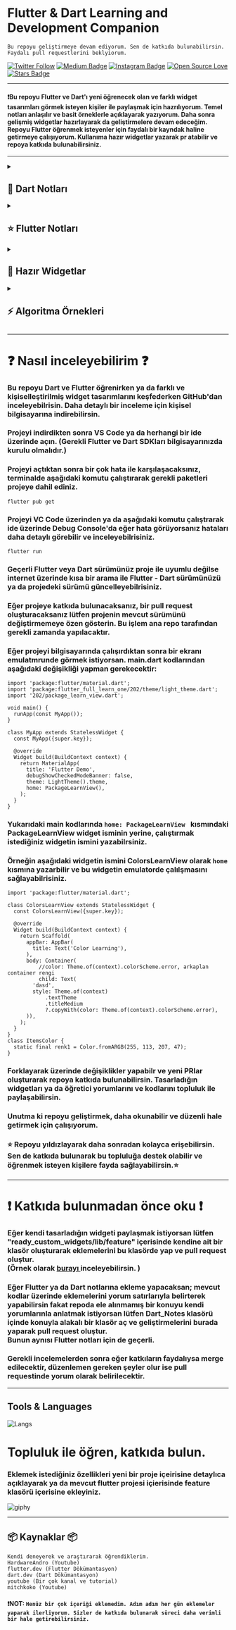 # Flutter & Dart Learning and Development Companion
`Bu repoyu geliştirmeye devam ediyorum. Sen de katkıda bulunabilirsin. Faydalı pull requestlerini beklyiorum.`


[![Twitter Follow](https://img.shields.io/twitter/follow/misteranmol?label=ozcanbayram0)](https://x.com/ozcanbayram0)
[![Medium Badge](https://img.shields.io/badge/-medium(@ozcan)-0f9058?style=flat-square&labelColor=000000&logo=Medium&link=https://medium.com/@ozzcanbayram/)](https://medium.com/@ozzcanbayram)
[![Instagram Badge](https://img.shields.io/badge/-ozcan0-blue?style=flat-square&logo=instagram&logoColor=white&link=https://www.instagram.com/ozcan0/)](https://www.instagram.com/ozcan0)
[![Open Source Love](https://badges.frapsoft.com/os/v1/open-source.svg?v=102)](https://github.com/ellerbrock/open-source-badge/)
<a href="https://github.com/ozcanbayram/Flutter-Dart-Helper/stargazers"><img src="https://img.shields.io/github/stars/ozcanbayram/Flutter-Dart-Helper" alt="Stars Badge"/></a>

<hr>

#### ❗Bu repoyu Flutter ve Dart'ı yeni öğrenecek olan ve farklı widget tasarımları görmek isteyen kişiler ile paylaşmak için hazrılıyorum. Temel notları anlaşılır ve basit örneklerle açıklayarak yazıyorum. Daha sonra gelişmiş widgetlar hazırlayarak da geliştirmelere devam edeceğim. Repoyu Flutter öğrenmek isteyenler için faydalı bir kayndak haline getirmeye çalışıyorum. Kullanıma hazır widgetlar yazarak pr atabilir ve repoya katkıda bulunabilirsiniz.


<hr>

<details>
<summary> <h2> 💎 Dart Notları </h2> </summary>
  
### 👉 Tüm Dart notları için <a href="https://github.com/ozcanbayram/Flutter-Dart-Learning-Notes/tree/master/Dart_Notes"> Tıkla </a> 
### 👉 Algoritma soruları ve çözümleri için <a href="https://github.com/ozcanbayram/Flutter-Dart-Learning-Notes/tree/master/Dart_Notes/algorithm_questions"> Tıkla </a> 
### 👉 Temel Başlangıc için <a href="https://github.com/ozcanbayram/Flutter-Dart-Learning-Notes/tree/master/Dart_Notes/lesson1"> Tıkla </a> 
### 👉 if-else için <a href="https://github.com/ozcanbayram/Flutter-Dart-Learning-Notes/blob/master/Dart_Notes/lesson2/conditial.dart"> Tıkla </a> 
### 👉 Operatörler için <a href="https://github.com/ozcanbayram/Flutter-Dart-Learning-Notes/blob/master/Dart_Notes/lesson2/operators.dart"> Tıkla </a> 
### 👉 Switch-Case için <a href="https://github.com/ozcanbayram/Flutter-Dart-Learning-Notes/blob/master/Dart_Notes/lesson2/switch.dart"> Tıkla </a> 
### 👉 Listeler için <a href="https://github.com/ozcanbayram/Flutter-Dart-Learning-Notes/blob/master/Dart_Notes/lesson3/list.dart"> Tıkla </a> 
### 👉 Map için <a href="https://github.com/ozcanbayram/Flutter-Dart-Learning-Notes/blob/master/Dart_Notes/lesson3/map.dart"> Tıkla </a> 
### 👉 Methotlar (Fonksiyonlar) için <a href="https://github.com/ozcanbayram/Flutter-Dart-Learning-Notes/blob/master/Dart_Notes/lesson3/methods.dart"> Tıkla </a> 
### 👉 Sınıf yapıları (class, extends, implements...) ve detayları için <a href="https://github.com/ozcanbayram/Flutter-Dart-Learning-Notes/tree/master/Dart_Notes/lesson4"> Tıkla </a> 
### 👉 Extension için <a href="https://github.com/ozcanbayram/Flutter-Dart-Learning-Notes/blob/master/Dart_Notes/lesson4/extension.dart"> Tıkla </a> 
### 👉 Enum yapısı için <a href="https://github.com/ozcanbayram/Flutter-Dart-Learning-Notes/blob/master/Dart_Notes/lesson4/enums.dart"> Tıkla </a> 
### 👉 Gelişmiş Sınıf Yapısı için <a href="https://github.com/ozcanbayram/Flutter-Dart-Notes-Widgets/blob/master/Dart_Notes/lesson5/class_advance.dart"> Tıkla </a> 
### 👉 Custom Operator Yazmak için <a href="https://github.com/ozcanbayram/Flutter-Dart-Notes-Widgets/blob/master/Dart_Notes/lesson5/class_advance.dart"> Tıkla </a> 
### 👉 Mixin için <a href="https://github.com/ozcanbayram/Flutter-Dart-Notes-Widgets/blob/master/Dart_Notes/lesson5/class_advance.dart"> Tıkla </a> 
### 👉 Singleton için <a href="https://github.com/ozcanbayram/Flutter-Dart-Notes-Widgets/blob/master/Dart_Notes/lesson5/class_singleton.dart"> Tıkla </a> 
### 👉 Factory Constructor için <a href="https://github.com/ozcanbayram/Flutter-Dart-Notes-Widgets/blob/master/Dart_Notes/lesson5/class_singleton.dart"> Tıkla </a> 
### 👉 Eager Singleton için <a href="https://github.com/ozcanbayram/Flutter-Dart-Notes-Widgets/blob/master/Dart_Notes/lesson5/model/product_config_model.dart"> Tıkla </a> 
### 👉 Lazy Singleton için <a href="https://github.com/ozcanbayram/Flutter-Dart-Notes-Widgets/blob/master/Dart_Notes/lesson5/model/product_config_model.dart"> Tıkla </a> 
### 👉 Any - where - contains örnekleri için <a href="https://github.com/ozcanbayram/Flutter-Dart-Helper/blob/master/Dart_Notes/lesson5/list_advance.dart"> Tıkla </a> 
### 👉 Join - Map  - singleWhere örnekleri için <a href="https://github.com/ozcanbayram/Flutter-Dart-Helper/blob/master/Dart_Notes/lesson5/list_advance.dart"> Tıkla </a> 
### 👉 try catch finally için <a href="https://github.com/ozcanbayram/Flutter-Dart-Helper/blob/master/Dart_Notes/lesson5/list_advance.dart"> Tıkla </a> 
### 👉 indexOf - add - sort - compareTo için <a href="https://github.com/ozcanbayram/Flutter-Dart-Helper/blob/master/Dart_Notes/lesson5/list_advance.dart"> Tıkla </a> 
### 👉 Polymorphism için <a href="https://github.com/ozcanbayram/Flutter-Dart-Helper/blob/master/Dart_Notes/lesson6/polymorphism.dart"> Tıkla </a> 

### 👉 SOLID kaynağı için <a href="https://medium.com/@ozzcanbayram/solid-prensipleri-e90a4729e384"> Tıkla Medium </a> 

### 👉 SOLID - Single Responsibility Principle (SRP) için <a href="https://github.com/ozcanbayram/Flutter-Dart-Helper/blob/master/Dart_Notes/lesson6/solid.dart"> Tıkla </a> 
### 👉 SOLID - Open Closed Principle (OSP) için <a href="https://github.com/ozcanbayram/Flutter-Dart-Helper/blob/master/Dart_Notes/lesson6/solid.dart"> Tıkla </a> 
### 👉 SOLID - Liskov Substitution Principle (LSP) için <a href="https://github.com/ozcanbayram/Flutter-Dart-Helper/blob/master/Dart_Notes/lesson6/solid.dart"> Tıkla </a> 
### 👉 SOLID - Interface Segregation Principle (ISP) için <a href="https://github.com/ozcanbayram/Flutter-Dart-Helper/blob/master/Dart_Notes/lesson6/solid.dart"> Tıkla </a> 
### 👉 SOLID - Dependency Inversion Principle (DIP) için <a href="https://github.com/ozcanbayram/Flutter-Dart-Helper/blob/master/Dart_Notes/lesson6/solid.dart"> Tıkla </a> 
### 👉 Asenkron işlemler (async - future- await) için <a href="https://github.com/ozcanbayram/Flutter-Dart-Helper/blob/master/Dart_Notes/lesson6/async.dart"> Tıkla </a> 
### 👉 Asenkron işlemler (sync stream - while - yield) için <a href="https://github.com/ozcanbayram/Flutter-Dart-Helper/blob/master/Dart_Notes/lesson6/sync.dart"> Tıkla </a> 
### 👉 Exception için <a href="https://github.com/ozcanbayram/Flutter-Dart-Helper/blob/master/Dart_Notes/lesson6/excepetion.dart"> Tıkla </a> 
### 👉 Call Back Method için <a href="https://github.com/ozcanbayram/Flutter-Dart-Helper/blob/master/Dart_Notes/lesson6/call_back_method.dart"> Tıkla </a> 
### 👉 Typedef için <a href="https://github.com/ozcanbayram/Flutter-Dart-Helper/blob/master/Dart_Notes/lesson6/typedef.dart"> Tıkla </a> 
### 👉 Generic için <a href="https://github.com/ozcanbayram/Flutter-Dart-Helper/blob/master/Dart_Notes/lesson6/generic.dart"> Tıkla </a> 

<hr>
</details>

<details>
<summary> <h2> ⭐ Flutter Notları </h2> </summary>

### 👉 Basit text için <a href="https://github.com/ozcanbayram/Flutter-Dart-Helper/blob/master/flutter_notes/lib/level-1/text_basic_view.dart"> Tıkla </a> 
### 👉 Gelişmiş text için <a href="https://github.com/ozcanbayram/Flutter-Dart-Helper/blob/master/flutter_notes/lib/level-1/text_advence_view.dart"> Tıkla </a> 
### 👉 SizedBox için <a href="https://github.com/ozcanbayram/Flutter-Dart-Helper/blob/master/flutter_notes/lib/level-1/sized_box.dart"> Tıkla </a> 
### 👉 Container için <a href="https://github.com/ozcanbayram/Flutter-Dart-Helper/blob/master/flutter_notes/lib/level-1/container.dart"> Tıkla </a> 
### 👉 Scaffold için <a href="https://github.com/ozcanbayram/Flutter-Dart-Helper/blob/master/flutter_notes/lib/level-1/scaffold_learn.dart"> Tıkla </a> 
### 👉 Button için <a href="https://github.com/ozcanbayram/Flutter-Dart-Helper/blob/master/flutter_notes/lib/level-1/button_learn.dart"> Tıkla </a> 
### 👉 Color sınıfı için <a href="https://github.com/ozcanbayram/Flutter-Dart-Helper/blob/master/flutter_notes/lib/level-1/color_learn.dart"> Tıkla </a> 


### 👉 Statless Widget için <a href="https://github.com/ozcanbayram/Flutter-Dart-Helper/blob/master/flutter_notes/lib/level-1/statless_learn.dart"> Tıkla </a> 
### 👉 Padding kullanımı için <a href="https://github.com/ozcanbayram/Flutter-Dart-Helper/blob/master/flutter_notes/lib/level-1/padding.dart"> Tıkla </a> 
### 👉 Card kullanımı için <a href="https://github.com/ozcanbayram/Flutter-Dart-Helper/blob/master/flutter_notes/lib/level-1/card.dart"> Tıkla </a> 
### 👉 Temel Image kullanımı için <a href="https://github.com/ozcanbayram/Flutter-Dart-Helper/blob/master/flutter_notes/lib/level-1/image_learn.dart"> Tıkla </a> 
### 👉 Statefull Widget için <a href="https://github.com/ozcanbayram/Flutter-Dart-Helper/blob/master/flutter_notes/lib/level-1/statefull.dart"> Tıkla </a> 
### 👉 Yaşam döngüsü (Life Cycle) için <a href="https://github.com/ozcanbayram/Flutter-Dart-Helper/tree/master/flutter_notes/lib/level-1/life_cycle_example"> Tıkla </a> 
### 👉 PageVeiw için <a href="https://github.com/ozcanbayram/Flutter-Dart-Helper/blob/master/flutter_notes/lib/level-1/page_view_learn.dart"> Tıkla </a> 
### 👉 Text Field için <a href="https://github.com/ozcanbayram/Flutter-Dart-Helper/blob/master/flutter_notes/lib/level-1/text_field_learn.dart"> Tıkla </a> 
### 👉 Temel ListView için <a href="https://github.com/ozcanbayram/Flutter-Dart-Helper/blob/master/flutter_notes/lib/level-1/list_view.dart"> Tıkla </a> 
### 👉 ListView Builder için <a href="https://github.com/ozcanbayram/Flutter-Dart-Helper/blob/master/flutter_notes/lib/level-1/list_view_builder.dart"> Tıkla </a> 

### 👉 Image Enum kullanımı için <a href="https://github.com/ozcanbayram/Flutter-Dart-Helper/blob/master/flutter_notes/lib/level-1/image_enum.dart"> Tıkla </a> 


### 👉 Navigation Örneğini incelemek için <a href="https://github.com/ozcanbayram/Flutter-Dart-Helper/tree/master/flutter_notes/lib/level-1/navigation"> Tıkla </a> 
### 👉 Navigation Kullanımı için <a href="https://github.com/ozcanbayram/Flutter-Dart-Helper/blob/master/flutter_notes/lib/level-1/navigation/navigation_learn.dart"> Tıkla </a> 
### 👉 Navigation Detay için <a href="https://github.com/ozcanbayram/Flutter-Dart-Helper/blob/master/flutter_notes/lib/level-1/navigation/navigation_detail.dart"> Tıkla </a> 

<!-- level 2 --> 

### 👉 Tab Bar Advence için <a href="https://github.com/ozcanbayram/Flutter-Dart-Helper/blob/master/flutter_notes/lib/level-2/tab_learn.dart"> Tıkla </a> 

### 👉 Model Örnekleri ve Kullanımı için <a href="https://github.com/ozcanbayram/Flutter-Dart-Helper/tree/master/flutter_notes/lib/level-2/model_example"> Tıkla </a> 
### 👉 Model Çeşitleri (Basit-Gelişmiş) için <a href="https://github.com/ozcanbayram/Flutter-Dart-Helper/blob/master/flutter_notes/lib/level-2/model_example/model_learn.dart"> Tıkla </a> 
### 👉 Model Kullanımı için <a href="https://github.com/ozcanbayram/Flutter-Dart-Helper/blob/master/flutter_notes/lib/level-2/model_example/model_learn_view.dart"> Tıkla </a> 

### 👉 Önerilen Model Örneği için <a href="https://github.com/ozcanbayram/Flutter-Dart-Helper/blob/master/flutter_notes/lib/level-2/model_example/immutable_model_example.dart"> Tıkla </a> 

### 👉 Servis Modeli Örneği için <a href="https://github.com/ozcanbayram/Flutter-Dart-Helper/blob/master/flutter_notes/lib/level-2/service/post_model.dart"> Tıkla </a> 



### Devamı Hazırlanıyor...
<hr>
</details>


<details>
<summary> <h2> 🚀 Hazır Widgetlar </h2> </summary>
  
<hr>

### 👉 Drawer Menu için <a href="https://github.com/ozcanbayram/Flutter-Dart-Learning-Notes/tree/master/ready_custom_widgets/lib/feature/drawer_menu"> Tıkla </a> 

![drawerGIF](https://github.com/user-attachments/assets/dfa46919-da33-44f2-8695-887ca75079cd)

<hr>


### 👉 Login Screen için <a href="https://github.com/ozcanbayram/Flutter-Dart-Learning-Notes/tree/master/ready_custom_widgets/lib/feature/register_screen"> Tıkla </a> 

![loginGIF](https://github.com/user-attachments/assets/0afdb564-83c6-4045-815f-89d401db09b7)

<hr>

### 👉 Loading Bar için <a href="https://github.com/ozcanbayram/Flutter-Dart-Notes-Widgets/tree/master/ready_custom_widgets/lib/feature/loading_bar"> Tıkla </a> 

![loadingGIF](https://github.com/user-attachments/assets/41f3f207-aa9e-4f1c-962e-9787c60aa81a)

<hr>

### 👉 Bottom Nav Bar için <a href="https://github.com/ozcanbayram/Flutter-Dart-Notes-Widgets/blob/master/ready_custom_widgets/lib/feature/bottom_nav_bar/custom_navbar.dart"> Tıkla </a> 

![bottomnavbar](https://github.com/user-attachments/assets/ef62fdc3-884a-47f4-a020-a1e9e3b59bf7)

<hr>

### 👉 Hidden Drawer Menu için <a href="https://github.com/ozcanbayram/Flutter-Dart-Notes-Widgets/tree/master/ready_custom_widgets/lib/feature/hidden_drawer_menu"> Tıkla </a> 

![hidden_drawer](https://github.com/user-attachments/assets/895ef0b3-5794-4018-a21a-b98aba4acda9)

<hr>

### 👉 Bottom NavBar (selected index) için <a href="https://github.com/ozcanbayram/Flutter-Dart-Notes-Widgets/blob/master/ready_custom_widgets/lib/feature/second_bottom_nav_bar/custom_bottom_nav_bar.dart"> Tıkla </a> 

![bottom](https://github.com/user-attachments/assets/cf7d272b-aa42-43ca-a54c-c8712e72c439)

<hr>

### 👉 Slidable Widget (Kaydırılabilir liste) için <a href="https://github.com/ozcanbayram/Flutter-Dart-Helper/blob/master/ready_custom_widgets/lib/feature/slidable_widget/slidable_widget.dart"> Tıkla </a> 

![Adsız tasarım](https://github.com/user-attachments/assets/78e86234-808c-4923-99de-4fe7fd9a3faa)


<hr>

### 👉 Özel Loading Animasyonu için <a href="https://github.com/ozcanbayram/Flutter-Dart-Helper/blob/master/ready_custom_widgets/lib/feature/lottie_animations/lottie_animations.dart"> Tıkla </a> 

![Adsız tasarım](https://github.com/user-attachments/assets/f59f8251-bcae-4b44-8179-dd9c0df82773)

<hr>

### Devamı gelecek...
<hr>
</details>

<details>
<summary> <h2> ⚡ Algoritma Örnekleri </h2> </summary>
  
### 👉 Tüm algoritma soruları ve çözümleri için <a href="https://github.com/ozcanbayram/Flutter-Dart-Learning-Notes/tree/master/Dart_Notes/algorithm_questions"> Tıkla </a> 
### 👉 Sayının tek çift kontrolü örneği için <a href="https://github.com/ozcanbayram/Flutter-Dart-Learning-Notes/blob/master/Dart_Notes/algorithm_questions/odd_or_even.dart"> Tıkla </a> 

### Devamı gelecek (Açıklamalı gelişmiş algoritma örnekleri)...
<hr>
</details>



<hr>

# ❓ Nasıl inceleyebilirim ❓
### Bu repoyu Dart ve Flutter öğrenirken ya da farklı ve kişiselleştirilmiş widget tasarımlarını keşfederken GitHub'dan inceleyebilrisin. Daha detaylı bir inceleme için kişisel bilgisayarına indirebilirsin.
### Projeyi indirdikten sonra VS Code ya da herhangi bir ide üzerinde açın. (Gerekli Flutter ve Dart SDKları bilgisayarınızda kurulu olmalıdır.)
### Projeyi açtıktan sonra bir çok hata ile karşılaşacaksınız, terminalde aşağıdaki komutu çalıştırarak gerekli paketleri projeye dahil ediniz.
```
flutter pub get
```
### Projeyi VC Code üzerinden ya da aşağıdaki komutu çalıştrarak ide üzerinde Debug Console'da eğer hata görüyorsanız hataları daha detaylı görebilir ve inceleyebilrisiniz.
```
flutter run
```
### Geçerli Flutter veya Dart sürümünüz proje ile uyumlu değilse internet üzerinde kısa bir arama ile Flutter - Dart sürümünüzü ya da projedeki sürümü güncelleyebilrisiniz.
### Eğer projeye katkıda bulunacaksanız, bir pull request oluşturacaksanız lütfen projenin mevcut sürümünü değiştirmemeye özen gösterin. Bu işlem ana repo tarafından gerekli zamanda yapılacaktır.

### Eğer projeyi bilgisayarında çalışırdıktan sonra bir ekranı emulatmrunde görmek istiyorsan. main.dart kodlarından aşağıdaki değişikliği yapman gerekecektir:
```
import 'package:flutter/material.dart';
import 'package:flutter_full_learn_one/202/theme/light_theme.dart';
import '202/package_learn_view.dart';

void main() {
  runApp(const MyApp());
}

class MyApp extends StatelessWidget {
  const MyApp({super.key});

  @override
  Widget build(BuildContext context) {
    return MaterialApp(
      title: 'Flutter Demo',
      debugShowCheckedModeBanner: false,
      theme: LightTheme().theme,
      home: PackageLearnView(),
    );
  }
}
```
### Yukarıdaki main kodlarında  ``` home: PackageLearnView  ``` kısmındaki PackageLearnView widget isminin yerine, çalıştırmak istediğiniz widgetin ismini yazabilrsiniz.
### Örneğin aşağıdaki widgetin ismini  ColorsLearnView olarak ``` home ``` kısmına yazarbilir ve bu widgetin emulatorde çalılşmasını sağlayabilrisiniz.
````
import 'package:flutter/material.dart';

class ColorsLearnView extends StatelessWidget {
  const ColorsLearnView({super.key});

  @override
  Widget build(BuildContext context) {
    return Scaffold(
      appBar: AppBar(
        title: Text('Color Learning'),
      ),
      body: Container(
          //color: Theme.of(context).colorScheme.error, arkaplan container rengi
          child: Text(
        'dasd',
        style: Theme.of(context)
            .textTheme
            .titleMedium
            ?.copyWith(color: Theme.of(context).colorScheme.error),
      )),
    );
  }
}
class ItemsColor {
  static final renk1 = Color.fromARGB(255, 113, 207, 47);
}
````

### Forklayarak üzerinde değişiklikler yapabilr ve yeni PRlar oluşturarak repoya katkıda bulunabilirsin. Tasarladığın widgetları ya da öğretici yorumlarını ve kodlarını topluluk ile paylaşabilirsin.
### Unutma ki repoyu geliştirmek, daha okunabilir ve düzenli hale getirmek için çalışıyorum.
### ⭐ Repoyu yıldızlayarak daha sonradan kolayca erişebilirsin. Sen de katkıda bulunarak bu topluluğa destek olabilir ve öğrenmek isteyen kişilere fayda sağlayabilirsin.⭐
<hr>

# ❗ Katkıda bulunmadan önce oku ❗

### Eğer kendi tasarladığın widgeti paylaşmak istiyorsan lütfen "ready_custom_widgets/lib/feature" içerisinde kendine ait bir klasör oluşturarak eklemelerini bu klasörde yap ve pull request oluştur.<br> (Örnek olarak <a href="https://github.com/ozcanbayram/Flutter-Dart-Notes-Widgets/tree/master/ready_custom_widgets/lib/feature"> burayı </a> inceleyebilirsin.  )
### Eğer Flutter ya da Dart notlarına ekleme yapacaksan; mevcut kodlar üzerinde eklemelerini yorum satırlarıyla belirterek yapabilirsin fakat repoda ele alınmamış bir konuyu kendi yorumlarınla anlatmak istiyorsan lütfen Dart_Notes klasörü içinde konuyla alakalı bir klasör aç ve geliştirmelerini burada yaparak pull request oluştur. <br> Bunun aynısı Flutter notları için de geçerli.
### Gerekli incelemelerden sonra eğer katkıların faydalıysa merge edilecektir, düzenlemen gereken şeyler olur ise pull requestinde yorum olarak belirilecektir.

<hr> 

## Tools & Languages
![Langs](https://skillicons.dev/icons?i=flutter,dart,vscode,androidstudio,")


# Topluluk ile öğren, katkıda bulun. 
### Eklemek istediğiniz özellikleri yeni bir proje içeirisine detaylıca açıklayarak ya da mevcut flutter projesi içierisinde feature klasörü içerisine ekleyiniz.

<!--  ![giphy](https://media.giphy.com/media/v1.Y2lkPTc5MGI3NjExNWE3ZnVkZ3p4OWl6ZGZpNzA4N2R0ZWl5eWpyd3MxbmhucGZ3bmhzaCZlcD12MV9naWZzX3NlYXJjaCZjdD1n/26u4nJPf0JtQPdStq/giphy.gif) -->

![giphy](https://media.giphy.com/media/NC8i34AU5UxWMHVxyU/giphy.gif?cid=790b76115a7fudgzx9izdfi7087dteiyyjrws1nhnpfwnhsh&ep=v1_gifs_search&rid=giphy.gif&ct=g)

<hr>

## 📦 Kaynaklar 📦
``
Kendi deneyerek ve araştırarak öğrendiklerim.
`` <br>
``
HardwareAndro (Youtube)
``<br>
``
flutter.dev (Flutter Dökümantasyon)
``<br>
``
dart.dev (Dart Dökümantasyon)
``<br>
``
youtube (Bir çok kanal ve tutorial)
``<br>
``
mitchkoko (Youtube)
``<br>
#### ❗NOT: ``Henüz bir çok içeriği eklemedim. Adım adım her gün eklemeler yaparak ilerliyorum. Sizler de katkıda bulunarak süreci daha verimli bir hale getirebilirsiniz.``

